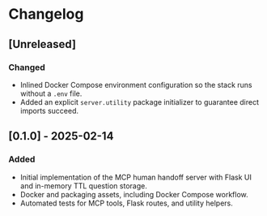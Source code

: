 # Changelog

## [Unreleased]
### Changed
- Inlined Docker Compose environment configuration so the stack runs without a `.env` file.
- Added an explicit `server.utility` package initializer to guarantee direct imports succeed.

## [0.1.0] - 2025-02-14
### Added
- Initial implementation of the MCP human handoff server with Flask UI and in-memory TTL question storage.
- Docker and packaging assets, including Docker Compose workflow.
- Automated tests for MCP tools, Flask routes, and utility helpers.

